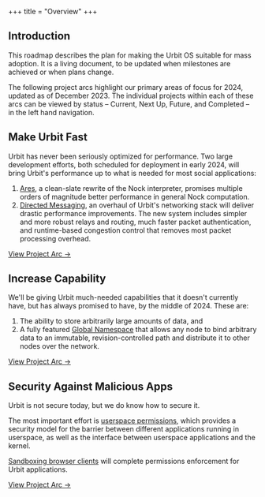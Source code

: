 +++
title = "Overview"
+++

## Introduction

This roadmap describes the plan for making the Urbit OS suitable for mass adoption. It is a living document, to be updated when milestones are achieved or when plans change.

The following project arcs highlight our primary areas of focus for 2024, updated as of December 2023. The individual projects within each of these arcs can be viewed by status – Current, Next Up, Future, and Completed – in the left hand navigation.

## Make Urbit Fast

Urbit has never been seriously optimized for performance.  Two large development efforts, both scheduled for deployment in early 2024, will bring Urbit's performance up to what is needed for most social applications:

1. [Ares](/project/ares), a clean-slate rewrite of the Nock interpreter, promises multiple orders of magnitude better performance in general Nock computation.
2. [Directed Messaging](/project/directed-messaging), an overhaul of Urbit's networking stack will deliver drastic performance improvements.  The new system includes simpler and more robust relays and routing, much faster packet authentication, and runtime-based congestion control that removes most packet processing overhead.

[View Project Arc &rarr;](/arcs/make-fast)


## Increase Capability

We'll be giving Urbit much-needed capabilities that it doesn't currently have,
but has always promised to have, by the middle of 2024. These are:

1. The ability to store arbitrarily large amounts of data, and
2. A fully featured [Global Namespace](https://docs.urbit.org/userspace/apps/guides/remote-scry) that allows any node to bind arbitrary data to an immutable, revision-controlled path and distribute it to other nodes over the network.

[View Project Arc &rarr;](/arcs/increase-capability)


## Security Against Malicious Apps

Urbit is not secure today, but we do know how to secure it.

The most important effort is [userspace permissions](/project/userspace-permissions), which provides a
security model for the barrier between different applications running in
userspace, as well as the interface between userspace applications and the
kernel.

[Sandboxing browser clients](/project/frontend-sandboxing) will complete permissions enforcement for Urbit applications.

[View Project Arc &rarr;](/arcs/plug-security-holes)


